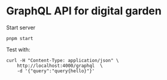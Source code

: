 # GraphQL API for digital garden

Start server

    pnpm start

Test with:

    curl -H "Content-Type: application/json" \
        http://localhost:4000/graphql  \
        -d '{"query":"query{hello}"}'
